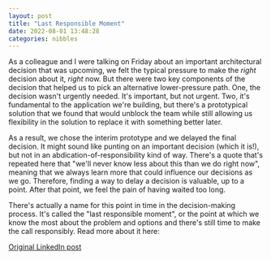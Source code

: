 ```yaml
---
layout: post
title: "Last Responsible Moment"
date: 2022-08-01 13:48:28
categories: nibbles
---
```


As a colleague and I were talking on Friday about an important architectural decision that was upcoming, we felt the typical pressure to make the *right* decision about it, *right* now. But there were two key components of the decision that helped us to pick an alternative lower-pressure path. One, the decision wasn't urgently needed. It's important, but not urgent. Two, it's fundamental to the application we're building, but there's a prototypical solution that we found that would unblock the team while still allowing us flexibility in the solution to replace it with something better later.

As a result, we chose the interim prototype and we delayed the final decision. It might sound like punting on an important decision (which it is!), but not in an abdication-of-responsibility kind of way. There's a quote that's repeated here that "we'll never know less about this than we do right now", meaning that we always learn more that could influence our decisions as we go. Therefore, finding a way to delay a decision is valuable, up to a point. After that point, we feel the pain of having waited too long.

There's actually a name for this point in time in the decision-making process. It's called the "last responsible moment", or the point at which we know the most about the problem and options and there's still time to make the call responsibly. Read more about it here:

[Original LinkedIn post](https://www.linkedin.com/feed/update/urn%3Ali%3Ashare%3A6959867451857674240)
